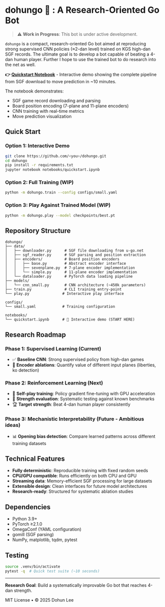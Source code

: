 # dohungo 🏯 : A Research-Oriented Go Bot

> ⚠️ **Work in Progress**: This bot is under active development. 

`dohungo` is a compact, research-oriented Go bot aimed at reproducing strong supervised CNN policies (≈2-dan level) trained on KGS high-dan SGF records. The ultimate goal is to develop a bot capable of beating a 4-dan human player. Further I hope to use the trained bot to do research into the net as well. 

**👉 [Quickstart Notebook](notebooks/quickstart.ipynb)** - Interactive demo showing the complete pipeline from SGF download to move prediction in ~10 minutes.

The notebook demonstrates:
- SGF game record downloading and parsing
- Board position encoding (7-plane and 11-plane encoders)
- CNN training with real-time metrics
- Move prediction visualization

## Quick Start

### Option 1: Interactive Demo 
```bash
git clone https://github.com/<you>/dohungo.git
cd dohungo
pip install -r requirements.txt
jupyter notebook notebooks/quickstart.ipynb
```

### Option 2: Full Training (WIP)
```bash
python -m dohungo.train --config configs/small.yaml
```

### Option 3: Play Against Trained Model (WIP)
```bash
python -m dohungo.play --model checkpoints/best.pt
```

## Repository Structure
```
dohungo/
├── data/
│   ├── downloader.py      # SGF file downloading from u-go.net
│   ├── sgf_reader.py      # SGF parsing and position extraction
│   ├── encoders/          # Board position encoders
│   │   ├── base.py        # Abstract encoder interface
│   │   ├── sevenplane.py  # 7-plane encoder implementation  
│   │   └── simple.py      # 11-plane encoder implementation
│   └── dataloader.py      # PyTorch data loading pipeline
├── models/
│   └── cnn_small.py       # CNN architecture (~450k parameters)
├── train.py               # CLI training entry-point
└── play.py               # Interactive play interface

configs/
└── small.yaml            # Training configuration

notebooks/
└── quickstart.ipynb      # 📓 Interactive demo (START HERE)
```

## Research Roadmap

### Phase 1: Supervised Learning (Current)
- ✅ **Baseline CNN**: Strong supervised policy from high-dan games
- 🚧 **Encoder ablations**: Quantify value of different input planes (liberties, ko detection)

### Phase 2: Reinforcement Learning (Next)
- 🤖 **Self-play training**: Policy gradient fine-tuning with GPU acceleration
- 🎯 **Strength evaluation**: Systematic testing against known benchmarks
- 🏆 **Target strength**: Beat 4-dan human player consistently

### Phase 3: Mechanistic Interpretability (Future - Ambitious ideas)
- 📊 **Opening bias detection**: Compare learned patterns across different training datasets

## Technical Features

- **Fully deterministic**: Reproducible training with fixed random seeds
- **CPU/GPU compatible**: Runs efficiently on both CPU and GPU
- **Streaming data**: Memory-efficient SGF processing for large datasets  
- **Extensible design**: Clean interfaces for future model architectures
- **Research-ready**: Structured for systematic ablation studies

## Dependencies

- Python 3.9+
- PyTorch ≥2.1.0
- OmegaConf (YAML configuration)
- gomill (SGF parsing)
- NumPy, matplotlib, tqdm, pytest

## Testing

```bash
source .venv/bin/activate
pytest -q  # Quick test suite (~10 seconds)
```

---

**Research Goal**: Build a systematically improvable Go bot that reaches 4-dan strength.

MIT License • © 2025 Dohun Lee